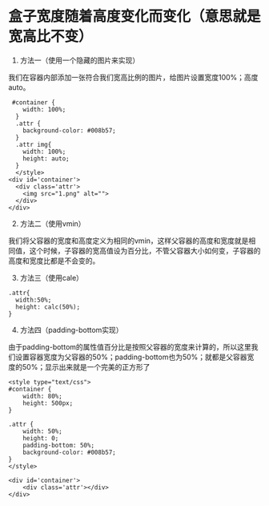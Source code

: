 # 盒子宽度随着高度变化而变化（意思就是宽高比不变）

1. 方法一（使用一个隐藏的图片来实现）

我们在容器内部添加一张符合我们宽高比例的图片，给图片设置宽度100%；高度auto。

```
 #container {
    width: 100%;
  }
  .attr {
    background-color: #008b57;
  }
  .attr img{
    width: 100%;
    height: auto;
  }
  </style>
<div id='container'>
  <div class='attr'>
    <img src="1.png" alt="">
  </div>
</div>
```

2. 方法二（使用vmin）

我们将父容器的宽度和高度定义为相同的vmin，这样父容器的高度和宽度就是相同值，这个时候，子容器的宽高值设为百分比，不管父容器大小如何变，子容器的高度和宽度比都是不会变的。

3. 方法三（使用cale）

```
.attr{
  width:50%;
  height: calc(50%);
}
```

4. 方法四（padding-bottom实现）

由于padding-bottom的属性值百分比是按照父容器的宽度来计算的，所以这里我们设置容器宽度为父容器的50%；padding-bottom也为50%；就都是父容器宽度的50%；显示出来就是一个完美的正方形了

```
<style type="text/css">
#container {
    width: 80%;
    height: 500px;
}

.attr {
    width: 50%;
    height: 0;
    padding-bottom: 50%;
    background-color: #008b57;
}
</style>

<div id='container'>
    <div class='attr'></div>
</div>
```

